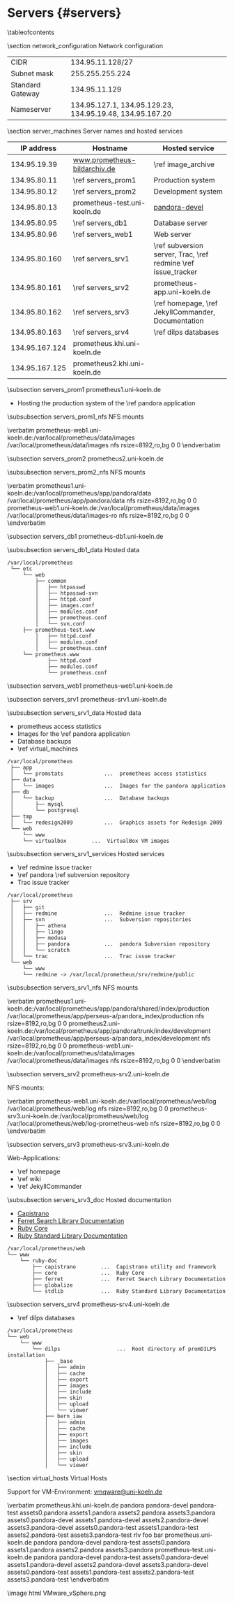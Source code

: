 Servers    {#servers}
=======

\tableofcontents

\section network_configuration Network configuration

|  |  |
|------------------|------------------|
| CIDR             | 134.95.11.128/27 |
| Subnet mask      | 255.255.255.224  |
| Standard Gateway | 134.95.11.129    |
| Nameserver       | 134.95.127.1, 134.95.129.23, 134.95.19.48, 134.95.167.20 |


\section server_machines Server names and hosted services

| IP address      | Hostname                     | Hosted service             |
|-----------------|------------------------------|----------------------------|
| 134.95.19.39    | www.prometheus-bildarchiv.de | \ref image_archive         |
| 134.95.80.11    | \ref servers_prom1 | Production system                    |
| 134.95.80.12    | \ref servers_prom2 | Development system                   |
| 134.95.80.13    | prometheus-test.uni-koeln.de | [pandora-devel](http://prometheus-test.uni-koeln.de/pandora-devel) |
| 134.95.80.95    | \ref servers_db1  | Database server                      |
| 134.95.80.96    | \ref servers_web1 | Web server                           |
| 134.95.80.160   | \ref servers_srv1 | \ref subversion server, Trac, \ref redmine \ref issue_tracker |
| 134.95.80.161   | \ref servers_srv2 | prometheus-app.uni-koeln.de          |
| 134.95.80.162   | \ref servers_srv3 | \ref homepage, \ref JekyllCommander, Documentation |
| 134.95.80.163   | \ref servers_srv4 | \ref dilps databases |
| 134.95.167.124  | prometheus.khi.uni-koeln.de  |  |
| 134.95.167.125  | prometheus2.khi.uni-koeln.de |  |


\subsection servers_prom1 prometheus1.uni-koeln.de

* Hosting the production system of the \ref pandora application

\subsubsection servers_prom1_nfs NFS mounts

\verbatim
prometheus-web1.uni-koeln.de:/var/local/prometheus/data/images /var/local/prometheus/data/images nfs rsize=8192,ro,bg 0 0
 \endverbatim

\subsection servers_prom2 prometheus2.uni-koeln.de

\subsubsection servers_prom2_nfs NFS mounts

\verbatim
prometheus1.uni-koeln.de:/var/local/prometheus/app/pandora/data /var/local/prometheus/app/pandora/data nfs rsize=8192,ro,bg 0 0
prometheus-web1.uni-koeln.de:/var/local/prometheus/data/images /var/local/prometheus/data/images-ro nfs rsize=8192,ro,bg 0 0
\endverbatim

\subsection servers_db1 prometheus-db1.uni-koeln.de

\subsubsection servers_db1_data Hosted data

~~~~
/var/local/prometheus
 └── etc
     └── web
         ├── common
         │   ├── htpasswd
         │   ├── htpasswd-svn
         │   ├── httpd.conf
         │   ├── images.conf
         │   ├── modules.conf
         │   ├── prometheus.conf
         │   └── svn.conf
	 ├── prometheus-test.www
         │   ├── httpd.conf
         │   ├── modules.conf
         │   └── prometheus.conf
	 └── prometheus.www
             ├── httpd.conf
             ├── modules.conf
             └── prometheus.conf
~~~~

\subsection servers_web1 prometheus-web1.uni-koeln.de

\subsection servers_srv1 prometheus-srv1.uni-koeln.de

\subsubsection servers_srv1_data Hosted data

* prometheus access statistics
* Images for the \ref pandora application
* Database backups
* \ref virtual_machines

~~~~
/var/local/prometheus
 ├── app
 │   └── promstats             ...  prometheus access statistics
 ├── data
 │   └── images                ...  Images for the pandora application
 ├── db
 │   └── backup                ...  Database backups
 │       ├── mysql
 │       └── postgresql
 ├── tmp
 │   └── redesign2009          ...  Graphics assets for Redesign 2009
 └── web
     └── www
	 └── virtualbox        ...  VirtualBox VM images
~~~~

\subsubsection servers_srv1_services Hosted services

* \ref redmine issue tracker
* \ref pandora \ref subversion repository
* Trac issue tracker

~~~~
/var/local/prometheus
 ├── srv
 │   ├── git
 │   ├── redmine               ...  Redmine issue tracker
 │   ├── svn                   ...  Subversion repositories
 │   │   ├── athena
 │   │   ├── lingo
 │   │   ├── medusa
 │   │   ├── pandora           ...  pandora Subversion repository
 │   │   └── scratch
 │   └── trac                  ...  Trac issue tracker
 └── web
     └── www
	 └── redmine -> /var/local/prometheus/srv/redmine/public
~~~~

\subsubsection servers_srv1_nfs NFS mounts

\verbatim
prometheus1.uni-koeln.de:/var/local/prometheus/app/pandora/shared/index/production /var/local/prometheus/app/perseus-a/pandora_index/production nfs rsize=8192,ro,bg 0 0
prometheus2.uni-koeln.de:/var/local/prometheus/app/pandora/trunk/index/development /var/local/prometheus/app/perseus-a/pandora_index/development nfs rsize=8192,ro,bg 0 0
prometheus-web1.uni-koeln.de:/var/local/prometheus/data/images /var/local/prometheus/data/images nfs rsize=8192,ro,bg 0 0
\endverbatim

\subsection servers_srv2 prometheus-srv2.uni-koeln.de

NFS mounts:

\verbatim
prometheus-web1.uni-koeln.de:/var/local/prometheus/web/log /var/local/prometheus/web/log nfs rsize=8192,ro,bg 0 0
prometheus-srv3.uni-koeln.de:/var/local/prometheus/web/log /var/local/prometheus/web/log-prometheus-web nfs rsize=8192,ro,bg 0 0
\endverbatim

\subsection servers_srv3 prometheus-srv3.uni-koeln.de

Web-Applications:

 - \ref homepage
 - \ref wiki
 - \ref JekyllCommander

\subsubsection servers_srv3_doc Hosted documentation

 - [Capistrano](http://prometheus-srv3.uni-koeln.de/ruby-doc/capistrano)
 - [Ferret Search Library Documentation](http://prometheus-srv3.uni-koeln.de/ruby-doc/ferret)
 - [Ruby Core](http://prometheus-srv3.uni-koeln.de/ruby-doc/core)
 - [Ruby Standard Library Documentation](http://prometheus-srv3.uni-koeln.de/ruby-doc/core)

~~~~
/var/local/prometheus/web
└── www
    └── ruby-doc
        ├── capistrano        ...  Capistrano utility and framework
        ├── core              ...  Ruby Core
        ├── ferret            ...  Ferret Search Library Documentation
        ├── globalize
        └── stdlib            ...  Ruby Standard Library Documentation
~~~~

\subsection servers_srv4 prometheus-srv4.uni-koeln.de

 - \ref dilps databases

~~~~
/var/local/prometheus
└── web
    └── www
        └── dilps                  ...  Root directory of promDILPS installation
            ├── _base
            │   ├── admin
            │   ├── cache
            │   ├── export
            │   ├── images
            │   ├── include
            │   ├── skin
            │   ├── upload
            │   └── viewer
            ├── bern_iaw
            │   ├── admin
            │   ├── cache
            │   ├── export
            │   ├── images
            │   ├── include
            │   ├── skin
            │   ├── upload
            │   └── viewer
~~~~

\section virtual_hosts Virtual Hosts

Support for VM-Environment: vmqware@uni-koeln.de

\verbatim
    prometheus.khi.uni-koeln.de
        pandora
        pandora-devel
        pandora-test
        assets0.pandora
        assets1.pandora
        assets2.pandora
        assets3.pandora
        assets0.pandora-devel
        assets1.pandora-devel
        assets2.pandora-devel
        assets3.pandora-devel
        assets0.pandora-test
        assets1.pandora-test
        assets2.pandora-test
        assets3.pandora-test
        rlv
        foo
        bar
    prometheus.uni-koeln.de
        pandora
        pandora-devel
        pandora-test
        assets0.pandora
        assets1.pandora
        assets2.pandora
        assets3.pandora
    prometheus-test.uni-koeln.de
        pandora
        pandora-devel
        pandora-test
        assets0.pandora-devel
        assets1.pandora-devel
        assets2.pandora-devel
        assets3.pandora-devel
        assets0.pandora-test
        assets1.pandora-test
        assets2.pandora-test
        assets3.pandora-test
\endverbatim

\image html VMware_vSphere.png
